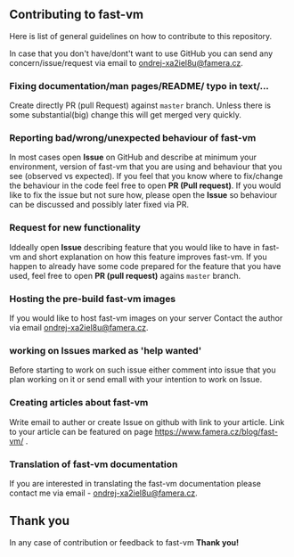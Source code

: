 ## Contributing to fast-vm
Here is list of general guidelines on how to contribute to this repository.

In case that you don't have/dont't want to use GitHub you can send any concern/issue/request via email to ondrej-xa2iel8u@famera.cz.

### Fixing documentation/man pages/README/ typo in text/...
Create directly PR (pull Request) against `master` branch. Unless there is some substantial(big) change this will get merged very quickly.

### Reporting bad/wrong/unexpected behaviour of fast-vm
In most cases open **Issue** on GitHub and describe at minimum your environment, version of fast-vm that you are using and behaviour that you see (observed vs expected).
If you feel that you know where to fix/change the behaviour in the code feel free to open **PR (Pull request)**.
If you would like to fix the issue but not sure how, please open the **Issue** so behaviour can be discussed and possibly later fixed via PR.

### Request for new functionality
Iddeally open **Issue** describing feature that you would like to have in fast-vm and short explanation on how this feature improves fast-vm.
If you happen to already have some code prepared for the feature that you have used, feel free to open **PR (pull request)** agains `master` branch.

### Hosting the pre-build fast-vm images
If you would like to host fast-vm images on your server Contact the author via email ondrej-xa2iel8u@famera.cz. 

### working on Issues marked as 'help wanted'
Before starting to work on such issue either comment into issue that you plan working on it or send emall with your intention to work on Issue.

### Creating articles about fast-vm
Write email to auther or create Issue on github with link to your article. Link to your article can be featured on page https://www.famera.cz/blog/fast-vm/ .

### Translation of fast-vm documentation
If you are interested in translating the fast-vm documentation please contact me via email - ondrej-xa2iel8u@famera.cz.

## Thank you
In any case of contribution or feedback to fast-vm **Thank you!**
